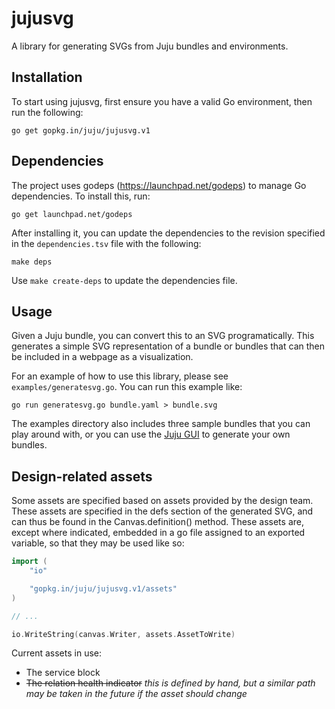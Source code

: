 jujusvg
=======

A library for generating SVGs from Juju bundles and environments.

Installation
------------

To start using jujusvg, first ensure you have a valid Go environment, then run
the following:

    go get gopkg.in/juju/jujusvg.v1

Dependencies
------------

The project uses godeps (https://launchpad.net/godeps) to manage Go
dependencies. To install this, run:


    go get launchpad.net/godeps

After installing it, you can update the dependencies to the revision specified
in the `dependencies.tsv` file with the following:

    make deps

Use `make create-deps` to update the dependencies file.

Usage
-----

Given a Juju bundle, you can convert this to an SVG programatically.  This
generates a simple SVG representation of a bundle or bundles that can then be
included in a webpage as a visualization.

For an example of how to use this library, please see `examples/generatesvg.go`.
You can run this example like:

    go run generatesvg.go bundle.yaml > bundle.svg

The examples directory also includes three sample bundles that you can play
around with, or you can use the [Juju GUI](https://demo.jujucharms.com) to
generate your own bundles.

Design-related assets
---------------------

Some assets are specified based on assets provided by the design team. These
assets are specified in the defs section of the generated SVG, and can thus
be found in the Canvas.definition() method.  These assets are, except where
indicated, embedded in a go file assigned to an exported variable, so that they
may be used like so:

```go
import (
	"io"

	"gopkg.in/juju/jujusvg.v1/assets"
)

// ...

io.WriteString(canvas.Writer, assets.AssetToWrite)
```

Current assets in use:

* The service block
* ~~The relation health indicator~~ *this is defined by hand, but a similar path
  may be taken in the future if the asset should change*
